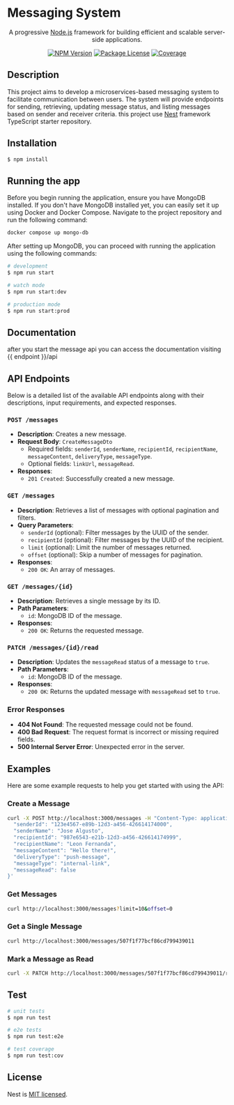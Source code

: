 # Messaging System

<p align="center">A progressive <a href="http://nodejs.org" target="_blank">Node.js</a> framework for building efficient and scalable server-side applications.</p>
    <p align="center">
<a href="https://www.npmjs.com/~nestjscore" target="_blank"><img src="https://img.shields.io/npm/v/@nestjs/core.svg" alt="NPM Version" /></a>
<a href="https://www.npmjs.com/~nestjscore" target="_blank"><img src="https://img.shields.io/npm/l/@nestjs/core.svg" alt="Package License" /></a>
<a href="https://coveralls.io/github/nestjs/nest?branch=master" target="_blank"><img src="https://coveralls.io/repos/github/nestjs/nest/badge.svg?branch=master#9" alt="Coverage" /></a></p>
  <!--[![Backers on Open Collective](https://opencollective.com/nest/backers/badge.svg)](https://opencollective.com/nest#backer)
  [![Sponsors on Open Collective](https://opencollective.com/nest/sponsors/badge.svg)](https://opencollective.com/nest#sponsor)-->

## Description
This project aims to develop a microservices-based messaging system to facilitate communication between users. The system will provide endpoints for sending, retrieving, updating message status, and listing messages based on sender and receiver criteria. this project use [Nest](https://github.com/nestjs/nest) framework TypeScript starter repository.

## Installation

```bash
$ npm install
```

## Running the app
Before you begin running the application, ensure you have MongoDB installed. If you don't have MongoDB installed yet, you can easily set it up using Docker and Docker Compose. Navigate to the project repository and run the following command:

```bash
docker compose up mongo-db
```
After setting up MongoDB, you can proceed with running the application using the following commands:

```bash
# development
$ npm run start

# watch mode
$ npm run start:dev

# production mode
$ npm run start:prod
```

## Documentation

after you start the message api you can access the documentation visiting {{ endpoint }}/api

## API Endpoints

Below is a detailed list of the available API endpoints along with their descriptions, input requirements, and expected responses.

### `POST /messages`
- **Description**: Creates a new message.
- **Request Body**: `CreateMessageDto`
  - Required fields: `senderId`, `senderName`, `recipientId`, `recipientName`, `messageContent`, `deliveryType`, `messageType`.
  - Optional fields: `linkUrl`, `messageRead`.
- **Responses**:
  - `201 Created`: Successfully created a new message.

### `GET /messages`
- **Description**: Retrieves a list of messages with optional pagination and filters.
- **Query Parameters**:
  - `senderId` (optional): Filter messages by the UUID of the sender.
  - `recipientId` (optional): Filter messages by the UUID of the recipient.
  - `limit` (optional): Limit the number of messages returned.
  - `offset` (optional): Skip a number of messages for pagination.
- **Responses**:
  - `200 OK`: An array of messages.

### `GET /messages/{id}`
- **Description**: Retrieves a single message by its ID.
- **Path Parameters**:
  - `id`: MongoDB ID of the message.
- **Responses**:
  - `200 OK`: Returns the requested message.

### `PATCH /messages/{id}/read`
- **Description**: Updates the `messageRead` status of a message to `true`.
- **Path Parameters**:
  - `id`: MongoDB ID of the message.
- **Responses**:
  - `200 OK`: Returns the updated message with `messageRead` set to `true`.

### Error Responses
- **404 Not Found**: The requested message could not be found.
- **400 Bad Request**: The request format is incorrect or missing required fields.
- **500 Internal Server Error**: Unexpected error in the server.

## Examples
Here are some example requests to help you get started with using the API:

### Create a Message
```bash
curl -X POST http://localhost:3000/messages -H "Content-Type: application/json" -d '{
  "senderId": "123e4567-e89b-12d3-a456-426614174000",
  "senderName": "Jose Algusto",
  "recipientId": "987e6543-e21b-12d3-a456-426614174999",
  "recipientName": "Leon Fernanda",
  "messageContent": "Hello there!",
  "deliveryType": "push-message",
  "messageType": "internal-link",
  "messageRead": false
}'
```

### Get Messages
```bash
curl http://localhost:3000/messages?limit=10&offset=0
```
### Get a Single Message
```bash
curl http://localhost:3000/messages/507f1f77bcf86cd799439011
```
### Mark a Message as Read
```bash
curl -X PATCH http://localhost:3000/messages/507f1f77bcf86cd799439011/read
```

## Test

```bash
# unit tests
$ npm run test

# e2e tests
$ npm run test:e2e

# test coverage
$ npm run test:cov
```

## License

Nest is [MIT licensed](LICENSE).
